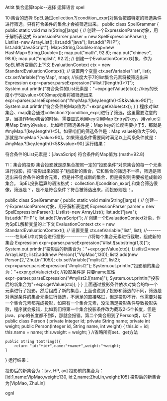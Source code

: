 Atitit 集合运算topic--选择 运算语言  spel



10:集合的选择
SpEL通过collection.?[condition_expr]对集合按照特定的筛选条件进行筛选。只有符合条件的集合才会被筛选出来。
public class SpelGrammar 
{
	public static void main(String[]args)
	{
		// 创建一个ExpressionParser对象，用于解析表达式
		ExpressionParser parser = new SpelExpressionParser();
		List<String>list=new ArrayList<String>();
		list.add("java");
		list.add("PHP");
		list.add("JavaScript");
		Map<String,Double>map=new HashMap<String,Double>();
		map.put("math", 92.8);
		map.put("chinese", 98.6);
		map.put("english", 92.2);
		// 创建一个EvaluationContext对象，作为SpEL解析变量的上下文
		EvaluationContext ctx = new StandardEvaluationContext();
		// 设置两个变量
		ctx.setVariable("list", list);
		ctx.setVariable("myMap", map);
		//长度大于7的list集合元素将被筛选出来
		Expression expr=parser.parseExpression("#list.?[length()>7]");
		System.out.println("符合条件的List元素是："+expr.getValue(ctx));
		//key的长度小于5且value>90的map元素将被筛选出来
		expr=parser.parseExpression("#myMap.?[key.length()<5&&value>90]");
		System.out.println("符合条件的Map值为:"+expr.getValue(ctx));
	}
}
程序对list集合、map集合通过collection.?[condition_expr]进行了筛选，这里需要注意的是，当操作Map集合的时候，需要显式地用key引用Map Entry的key，用value引用Map Entry的value，比如咱们筛选条件是：Map key的长度需要小于5，那就是#myMap.?[key.length()<5]。如果咱们的筛选条件是：Map value的值大于90，那就是#myMap.?[value>90]。如果筛选条件需要同时满足以上两条条件就是：#myMap.?[key.length()<5&&value>90]
运行结果：

符合条件的List元素是：[JavaScript]
符合条件的Map值为:{math=92.8}

11：集合的投影
集合投影就是原集合按照一定的“投影条件”对原集合的每一个元素进行投影，把“投影出来的影子”组成新的集合，它和集合的筛选不一样，筛选是筛选出来符合条件的集合元素，但是并不组成新的集合，但是投影则需要被组成新的集合。
SpEL投影运算的语法格式：
collection.![condition_expr],和集合筛选很像，筛选是？，是不是符合条件？符合被筛选出来，而投影则是！。

public class SpelGrammar 
{
	public static void main(String[]args)
	{
		// 创建一个ExpressionParser对象，用于解析表达式
		ExpressionParser parser = new SpelExpressionParser();
		List<String>list=new ArrayList<String>();
		list.add("java");
		list.add("PHP");
		list.add("JavaScript");
		// 创建一个EvaluationContext对象，作为SpEL解析变量的上下文
		EvaluationContext ctx = new StandardEvaluationContext();
		// 设置变量
		ctx.setVariable("list", list);
		//------------在SpEL中对集合进行投影-----------
		//将每个集合元素进行截取，组成新的集合
		Expression expr=parser.parseExpression("#list.![substring(1,3)]");
		System.out.println("投影后的新集合为："+expr.getValue(ctx));
		List<Person>list2=new ArrayList<Person>();
		list2.add(new Person(1,"VipMao",130));
		list2.add(new Person(2,"ZhuLin",105));
		ctx.setVariable("mylist2", list2);
		expr=parser.parseExpression("#mylist2");
		System.out.println("投影前的集合为："+expr.getValue(ctx));
		//投影条件是 只要name属性
		expr=parser.parseExpression("#mylist2.![name]");
		System.out.println("投影后的新集合为"+expr.getValue(ctx));
	}
}
上面通过投影条件依次对集合的每一个元素进行了投影，然后组成了新的集合，上面也说到了投影和筛选的不同，筛选是对满足条件的集合元素进行筛选，不满足的直接略过，但是投影不行，他需要对每一个集合元素都完成投影，如果有一个集合元素，没法满足投影条件导致投影失败，程序就会报错，比如我们将第一个集合投影条件改为截取2-5个长度，但是java、php的长度都不到5，那就会报错。第二个集合用到了Person类，以下
public class Person {
	private Integer id;
	private String name;
	private int weight;
	public Person(Integer id, String name, int weight) {
		this.id = id;
		this.name = name;
		this.weight = weight;
	}
	//省略所有set、get方法
	
	public String toString(){
		return "id:"+id+",name:"+name+",weight:"+weight;
	}
	
}
运行结果：

投影后的新集合为：[av, HP, av]
投影前的集合为：[id:1,name:VipMao,weight:130, id:2,name:ZhuLin,weight:105]
投影后的新集合为[VipMao, ZhuLin]

ognl
